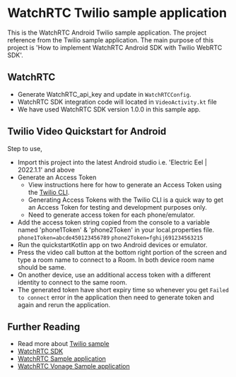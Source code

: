 # WatchRTC Twilio sample application
This is the WatchRTC Android Twilio sample application. The project reference from the Twilio sample application. The main purpose of this project is 'How to implement WatchRTC Android SDK with Twilio WebRTC SDK'.

WatchRTC
-----------
- Generate WatchRTC_api_key and update in `WatchRTCConfig`.
- WatchRTC SDK integration code will located in `VideoActivity.kt` file 
- We have used WatchRTC SDK version 1.0.0 in this sample app.

Twilio Video Quickstart for Android
-----------
Step to use,
- Import this project into the latest Android studio i.e. 'Electric Eel | 2022.1.1' and above
- Generate an Access Token
  - View instructions here for how to generate an Access Token using the [Twilio CLI](https://www.twilio.com/docs/video/tutorials/user-identity-access-tokens#generate-cli).
  - Generating Access Tokens with the Twilio CLI is a quick way to get an Access Token for testing and development purposes only.
  - Need to generate access token for each phone/emulator.
- Add the access token string copied from the console to a variable named 'phone1Token' & 'phone2Token' in your local.properties file.
`phone1Token=abcde450123456789`
`phone2Token=fghij691234563215`
- Run the quickstartKotlin app on two Android devices or emulator.
- Press the video call button at the bottom right portion of the screen and type a room name to connect to a Room. In both device room name should be same.
- On another device, use an additional access token with a different identity to connect to the same room.
- The generated token have short expiry time so whenever you get `Failed to connect` error in the application then need to generate token and again and rerun the application.

Further Reading
-----------
- Read more about [Twilio sample](https://github.com/twilio/video-quickstart-android#quickstart)
- [WatchRTC SDK](https://github.com/testRTC/watchRTCSDK-Android)
- [WatchRTC Sample application](https://github.com/testRTC/watchRTCSDK-Android-SampleApp)
- [WatchRTC Vonage Sample application](https://github.com/testRTC/watchRTCSDK-Android-VonageSampleApp)

